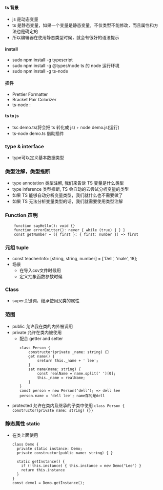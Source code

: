 #### ts 背景
- js 是动态变量
- ts 是静态变量，如果一个变量是静态变量，不仅类型不能修改，而且属性和方法也是确定的
- 所以编辑器在使用静态类型时候，就会有很好的语法提示

#### install
- sudo npm install -g typescript
- sudo npm install -g @types/node ts 的 node 运行环境
- sudo npm install -g ts-node

#### 插件
- Prettier Formatter
- Bracket Pair Colorizer
- ts-node :

#### ts to js
- tsc demo.ts(将会把 ts 转化成 js) + node demo.js(运行)
- ts-node demo.ts 借助插件

### type & interface
* type可以定义基本数据类型

### 类型注解，类型推断
* type annotation 类型注解, 我们来告诉 TS 变量是什么类型
* type inference 类型推断, TS 会自动的去尝试分析变量的类型
* 如果 TS 能够自动分析变量类型，我们就什么也不需要做了
* 如果 TS 无法分析变量类型的话，我们就需要使用类型注解

### Function 声明
```
    function sayHello(): void {}
    function errorEmitter(): never { while (true) { } }
    const getNumber = ({ first }: { first: number }) => first
```

### 元组 tuple
* const teacherInfo: [string, string, number] = ['Dell', 'male', 18];
* 场景
    * 在导入csv文件时候用
    * 定义抽象函数参数时候

### Class
* super关键词，继承使用父类的属性

### 范围
* public 允许我在类的内外被调用
* private 允许在类内被使用
    * 配合 getter and setter
      ```
      class Person {
          constructor(private _name: string) {}
          get name() {
              sreturn this._name + ' lee';
          }
          set name(name: string) {
              const realName = name.split(' ')[0];
              this._name = realName;
          }
      }
      const person = new Person('dell'); => dell lee
      person.name = 'dell lee'; name存的是dell
      ```
* protected 允许在类内及继承的子类中使用
`class Person { constructor(private name: string) {}}`

### 静态属性 static
* 在类上面使用
  ```
  class Demo {
    private static instance: Demo;
    private constructor(public name: string) { }

    static getInstance() {
      if (!this.instance) { this.instance = new Demo("Lee") }
      return this.instance
    }
  }
  const demo1 = Demo.getInstance();
  ```
